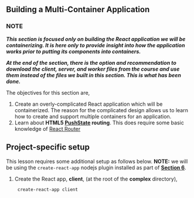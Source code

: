 ## Building a Multi-Container Application

### NOTE
***This section is focused only on building the React application we will be containerizing. It is here only to provide insight into how the application works prior to putting its components into containers.***

***At the end of the section, there is the option and recommendation to download the client, server, and worker files from the course and use them instead of the files we built in this section. This is what has been done.***

The objectives for this section are,

1. Create an overly-complicated React application which will be containerized. The reason for the complicated design allows us to learn how to create and support multiple containers for an application.
2. Learn about **HTML5 [PushState](https://developer.mozilla.org/en-US/docs/Web/API/History_API) routing**. This does require some basic knowledge of [React Router](https://reacttraining.com/react-router/)

## Project-specific setup

This lesson requires some additional setup as follows below. **NOTE:** we will be using the `create-react-app` nodejs plugin installed as part of [**Section 6**](https://github.com/sund0g/docker-tutorials/tree/docker-and-k8s-section-7/docker-and-kubernetes/workflow#creating-a-production-grade-workflow).

1. Create the React app, **client**, (at the root of the **complex** directory),

		create-react-app client

